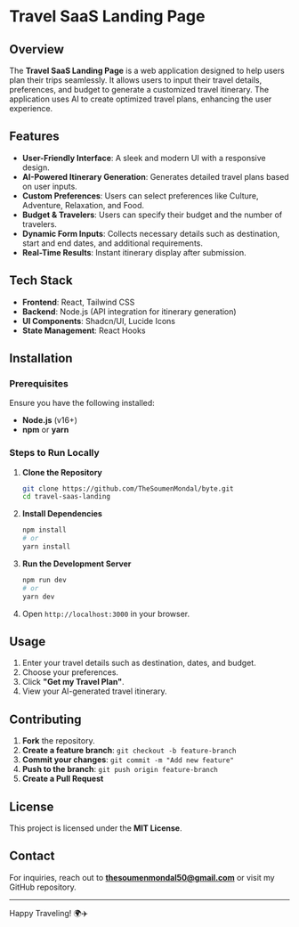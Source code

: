 # Travel SaaS Landing Page

## Overview
The **Travel SaaS Landing Page** is a web application designed to help users plan their trips seamlessly. It allows users to input their travel details, preferences, and budget to generate a customized travel itinerary. The application uses AI to create optimized travel plans, enhancing the user experience.

## Features
- **User-Friendly Interface**: A sleek and modern UI with a responsive design.
- **AI-Powered Itinerary Generation**: Generates detailed travel plans based on user inputs.
- **Custom Preferences**: Users can select preferences like Culture, Adventure, Relaxation, and Food.
- **Budget & Travelers**: Users can specify their budget and the number of travelers.
- **Dynamic Form Inputs**: Collects necessary details such as destination, start and end dates, and additional requirements.
- **Real-Time Results**: Instant itinerary display after submission.

## Tech Stack
- **Frontend**: React, Tailwind CSS
- **Backend**: Node.js (API integration for itinerary generation)
- **UI Components**: Shadcn/UI, Lucide Icons
- **State Management**: React Hooks

## Installation
### Prerequisites
Ensure you have the following installed:
- **Node.js** (v16+)
- **npm** or **yarn**

### Steps to Run Locally
1. **Clone the Repository**
   ```sh
   git clone https://github.com/TheSoumenMondal/byte.git
   cd travel-saas-landing
   ```
2. **Install Dependencies**
   ```sh
   npm install
   # or
   yarn install
   ```
3. **Run the Development Server**
   ```sh
   npm run dev
   # or
   yarn dev
   ```
4. Open `http://localhost:3000` in your browser.

## Usage
1. Enter your travel details such as destination, dates, and budget.
2. Choose your preferences.
3. Click **"Get my Travel Plan"**.
4. View your AI-generated travel itinerary.

## Contributing
1. **Fork** the repository.
2. **Create a feature branch**: `git checkout -b feature-branch`
3. **Commit your changes**: `git commit -m "Add new feature"`
4. **Push to the branch**: `git push origin feature-branch`
5. **Create a Pull Request**

## License
This project is licensed under the **MIT License**.

## Contact
For inquiries, reach out to **[thesoumenmondal50@gmail.com](mailto:thesoumenmondal50@gmail.com)** or visit my GitHub repository.

---
Happy Traveling! 🌍✈️

